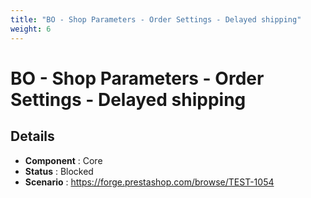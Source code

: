 ```yaml
---
title: "BO - Shop Parameters - Order Settings - Delayed shipping"
weight: 6
---
```


# BO - Shop Parameters - Order Settings - Delayed shipping
## Details
* **Component** : Core
* **Status** : Blocked
* **Scenario** : https://forge.prestashop.com/browse/TEST-1054

